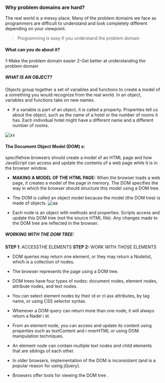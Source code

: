 ### Why problem domains are hard?
The real world is a messy place.  Many of the problem domains we face as programmers are difficult to understand and look completely different depending on your viewpoint.
>Programming is easy if you understand the problem domain

#### What can you do about it?
1-Make the problem domain easier
2-Get better at understanding the problem domain

##### WHAT IS AN OBJECT?
Objects group together a set of variables and functions to create a model 
of a something you would recognize from the real world. In an object, 
variables and functions take on new names. 

* If a variable is part of an object, it is called a 
property. Properties tell us about the object, such as 
the name of a hotel or the number of rooms it has. 
Each individual hotel might have a different name 
and a different number of rooms.

![xx](http://xomino.files.wordpress.com/2013/04/j1.png)

#### The Document Object Model (DOM) s:
specifiehow browsers should create a model of an HTML 
page and how JavaScript can access and update the 
contents of a web page while it is in the browser window.

- **MAKING A MODEL OF THE HTML PAGE:**
When the browser loads a web page, it 
creates a model of the page in memory. 
The DOM specifies the way in which the 
browser should structure this model using 
a DOM tree. 

- The DOM is called an object model 
because the model (the DOM tree) is 
made of objects. 
![aa](https://www.researchgate.net/profile/Olfa-Nasraoui/publication/221417012/figure/fig2/AS:669043992322053@1536523926785/Dom-Tree-of-An-Example-Web-Page.png)

- Each node is an object with methods and properties. 
Scripts access and update this DOM tree (not the source HTML file). 
Any changes made to the DOM tree are reflected in the browser. 
##### WORKING WITH THE DOM TREE:

**STEP 1**: ACCESSTHE ELEMENTS
**STEP 2:** WORK WITH THOSE ELEMENTS
- DOM queries may return one element, or they may return a Nodelist, 
which is a collection of nodes. 

* The browser represents the page using a DOM tree. 

* DOM trees have four types of nodes: document nodes, 
element nodes, attribute nodes, and text nodes. 

* You can select element nodes by their id or cl ass 
attributes, by tag name, or using CSS selector syntax. 
* Whenever a DOM query can return more than one 
node, it will always return a Nadel i st. 
* From an element node, you can access and update its 
content using properties such as textContent and 
i nnerHTML or using DOM manipulation techniques. 
* An element node can contain multiple text nodes and 
child elements that are siblings of each other.
* In older browsers, implementation of the DOM is 
inconsistent (and is a popular reason for using jQuery). 
* Browsers offer tools for viewing the DOM tree . 
